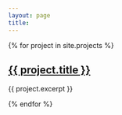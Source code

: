 ```yaml
---
layout: page
title:
---
```


{% for project in site.projects %}
  <h2><a href="{{ project.url }}">{{ project.title }}</a></h2>
  <p>{{ project.excerpt }}</p>
{% endfor %}